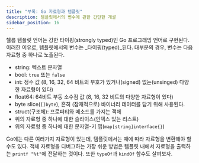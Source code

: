 ```yaml
---
title: "부록: Go 자료형과 템플릿"
description: 템플릿에서의 변수에 관한 간단한 개괄
sidebar_position: 16
---
```


헬름 템플릿 언어는 강한 타이핑(strongly typed)인 Go 프로그래밍 언어로 구현된다.
이러한 이유로, 템플릿에서의 변수는 _타이핑(typed)_된다.
대부분의 경우, 변수는 다음 자료형 중 하나로 노출된다.

- string: 텍스트 문자열
- bool: `true` 또는 `false`
- int: 정수 값 (8, 16, 32, 64 비트의 부호가 있거나(signed) 없는(unsinged) 다양한 자료형이 있다)
- float64: 64비트 부동 소수점 값 (8, 16, 32 비트의 다양한 자료형이 있다)
- byte slice(`[]byte`), 흔히 (잠재적으로) 바이너리 데이터를 담기 위해 사용된다.
- struct(구조체): 프로퍼티와 메소드를 가지는 객체
- 위의 자료형 중 하나에 대한 슬라이스(인덱스 있는 리스트)
- 위의 자료형 중 하나에 대한 문자열-키 맵(`map[string]interface{}`)

Go에는 다른 여러가지 자료형이 있는데, 템플릿에서는 때에 따라 자료형을 변환해야 할 수도 있다.
객체 자료형을 디버그하는 가장 쉬운 방법은 템플릿 내에서 자료형을 출력하는 `printf "%t"`에 전달하는 것이다. 
또한 `typeOf`과 `kindOf` 함수도 살펴보자.
